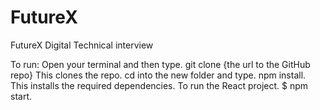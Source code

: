 # FutureX
FutureX Digital Technical interview 

To run:
Open your terminal and then type.  git clone {the url to the GitHub repo} This clones the repo.
cd into the new folder and type.  npm install. This installs the required dependencies.
To run the React project. $ npm start.
